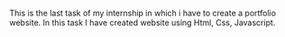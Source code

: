 This is the last task of my internship in which i have to create a portfolio website. In this task I have created website using Html, Css, Javascript.
